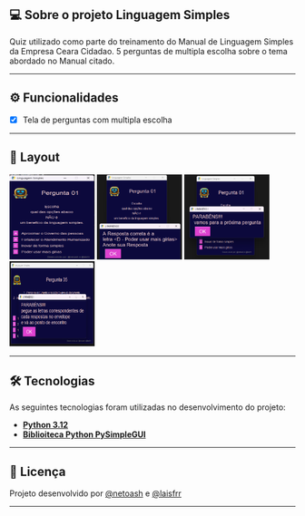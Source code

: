 ## 💻 Sobre o projeto Linguagem Simples

Quiz utilizado como parte do treinamento do Manual de Linguagem Simples da Empresa Ceara Cidadao. 
5 perguntas de multipla escolha sobre o tema abordado no Manual citado.

---

## ⚙️ Funcionalidades

- [x] Tela de perguntas com multipla escolha

---

## 🎨 Layout

<img src="assets\imagens\screen01.png" alt="Screen" style="height: 150px; width:150px;"/>
<img src="assets\imagens\screen02.png" alt="Screen" style="height: 150px; width:150px;"/>
<img src="assets\imagens\screen03.png" alt="Screen" style="height: 150px; width:150px;"/>
<img src="assets\imagens\screen04.png" alt="Screen" style="height: 150px; width:150px;"/>


---

## 🛠 Tecnologias

As seguintes tecnologias foram utilizadas no desenvolvimento do projeto:

- **[Python 3.12](https://docs.python.org/3/)**
- **[Biblioiteca Python PySimpleGUI](https://www.pysimplegui.org/en/latest/)**

---

## 📝 Licença

Projeto desenvolvido por [@netoash](https://github.com/netoash) e [@laisfrr](https://github.com/laisfrr) 

---

